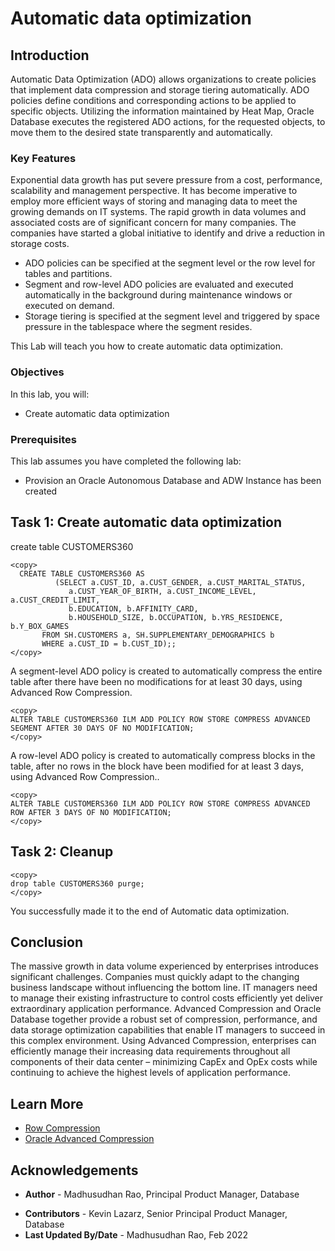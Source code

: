 # Automatic data optimization

## Introduction

Automatic Data Optimization (ADO) allows organizations to create policies that implement data compression and storage tiering automatically. ADO policies define conditions and corresponding actions to be applied to specific objects. Utilizing the information maintained by Heat Map, Oracle Database executes the registered ADO actions, for the requested objects, to move them to the desired state transparently and automatically.

### Key Features 

Exponential data growth has put severe pressure from a cost, performance, scalability and management perspective. It has become imperative to employ more efficient ways of storing and managing data to meet the growing demands on IT systems. The rapid growth in data volumes and associated costs are of significant concern for many companies. The companies have started a global initiative to identify and drive a reduction in storage costs. 
  
*	ADO policies can be specified at the segment level or the row level for tables and partitions. 
*	Segment and row-level ADO policies are evaluated and executed automatically in the background during maintenance windows or executed on demand. 
*	Storage tiering is specified at the segment level and triggered by space pressure in the tablespace where the segment resides. 
 
This Lab will teach you how to create automatic data optimization. 

### Objectives
 
In this lab, you will:
* Create automatic data optimization

### Prerequisites
This lab assumes you have completed the following lab:

- Provision an Oracle Autonomous Database and ADW Instance has been created
  
## Task 1: Create automatic data optimization

create table CUSTOMERS360 

```
<copy>
  CREATE TABLE CUSTOMERS360 AS
          (SELECT a.CUST_ID, a.CUST_GENDER, a.CUST_MARITAL_STATUS,
             a.CUST_YEAR_OF_BIRTH, a.CUST_INCOME_LEVEL, a.CUST_CREDIT_LIMIT,
             b.EDUCATION, b.AFFINITY_CARD,
             b.HOUSEHOLD_SIZE, b.OCCUPATION, b.YRS_RESIDENCE, b.Y_BOX_GAMES
       FROM SH.CUSTOMERS a, SH.SUPPLEMENTARY_DEMOGRAPHICS b
       WHERE a.CUST_ID = b.CUST_ID);;
</copy>
```  

 A segment-level ADO policy is created to automatically compress the entire table after there have been no modifications for at least 30 days, using Advanced Row Compression.

```
<copy> 
ALTER TABLE CUSTOMERS360 ILM ADD POLICY ROW STORE COMPRESS ADVANCED SEGMENT AFTER 30 DAYS OF NO MODIFICATION;
</copy>
```

A row-level ADO policy is created to automatically compress blocks in the table, after no rows in the block have been modified for at least 3 days, using Advanced Row Compression..

```
<copy>
ALTER TABLE CUSTOMERS360 ILM ADD POLICY ROW STORE COMPRESS ADVANCED ROW AFTER 3 DAYS OF NO MODIFICATION;
</copy>
```
 
## Task 2: Cleanup
 
```
<copy>
drop table CUSTOMERS360 purge; 
</copy>
```
  
You successfully made it to the end of Automatic data optimization. 

## Conclusion

The massive growth in data volume experienced by enterprises introduces significant challenges. Companies must quickly adapt to the changing business landscape without influencing the bottom line. IT managers need to manage their existing infrastructure to control costs efficiently yet deliver extraordinary application performance. Advanced Compression and Oracle Database together provide a robust set of compression, performance, and data storage optimization capabilities that enable IT managers to succeed in this complex environment. Using Advanced Compression, enterprises can efficiently manage their increasing data requirements throughout all components of their data center – minimizing CapEx and OpEx costs while continuing to achieve the highest levels of application performance.

## Learn More

* [Row Compression](https://livesql.oracle.com/apex/livesql/file/content_D84SJGGDXB1SW4HKXVX6BK7N9.html) 
* [Oracle Advanced Compression](https://www.oracle.com/technetwork/database/options/compression/advanced-compression-wp-12c-1896128.pdf) 
 
## Acknowledgements

- **Author** - Madhusudhan Rao, Principal Product Manager, Database
* **Contributors** - Kevin Lazarz, Senior Principal Product Manager, Database  
* **Last Updated By/Date** -  Madhusudhan Rao, Feb 2022 

